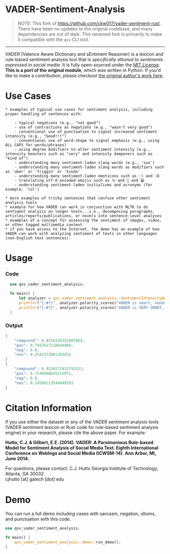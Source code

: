 # VADER-Sentiment-Analysis

> NOTE: This fork of https://github.com/ckw017/vader-sentiment-rust. There have been no updates to the original codebase, and many dependencies are out of date.
This renamed fork is primarily to make it compatible with the `qsv` CLI tool.
---
VADER (Valence Aware Dictionary and sEntiment Reasoner) is a lexicon and rule-based sentiment analysis tool that is *specifically attuned to sentiments expressed in social media*. It is fully open-sourced under the [MIT License](http://choosealicense.com/). **This is a port of the original module**, which was written in Python. If you'd like to make a contribution, please checkout  [the original author's work here](https://github.com/cjhutto/vaderSentiment).

# Use Cases
	* examples of typical use cases for sentiment analysis, including proper handling of sentences with:

		- typical negations (e.g., "not good")
		- use of contractions as negations (e.g., "wasn't very good")
		- conventional use of punctuation to signal increased sentiment intensity (e.g., "Good!!!")
		- conventional use of word-shape to signal emphasis (e.g., using ALL CAPS for words/phrases)
		- using degree modifiers to alter sentiment intensity (e.g., intensity boosters such as "very" and intensity dampeners such as "kind of")
		- understanding many sentiment-laden slang words (e.g., 'sux')
		- understanding many sentiment-laden slang words as modifiers such as 'uber' or 'friggin' or 'kinda'
		- understanding many sentiment-laden emoticons such as :) and :D
		- translating utf-8 encoded emojis such as 💘 and 💋 and 😁
		- understanding sentiment-laden initialisms and acronyms (for example: 'lol')

	* more examples of tricky sentences that confuse other sentiment analysis tools
	* example for how VADER can work in conjunction with NLTK to do sentiment analysis on longer texts...i.e., decomposing paragraphs, articles/reports/publications, or novels into sentence-level analyses
	* examples of a concept for assessing the sentiment of images, video, or other tagged multimedia content
	* if you have access to the Internet, the demo has an example of how VADER can work with analyzing sentiment of texts in other languages (non-English text sentences).

# Usage

### Code
```rust
  use qsv_vader_sentiment_analysis;

  fn main() {
      let analyzer = qsv_vader_sentiment_analysis::SentimentIntensityAnalyzer::new();
      println!("{:#?}", analyzer.polarity_scores("VADER is smart, handsome, and funny."));
      println!("{:#?}", analyzer.polarity_scores("VADER is VERY SMART, handsome, and FUNNY."));
  }
```

### Output
``` rust
{
    "compound": 0.8316320352807864,
    "pos": 0.7457627118644068,
    "neg": 0.0,
    "neu": 0.2542372881355932
}
{
    "compound": 0.9226571915792521,
    "pos": 0.7540988645515071,
    "neg": 0.0,
    "neu": 0.24590113544849293
}
```

# Citation Information

If you use either the dataset or any of the VADER sentiment analysis tools (VADER sentiment lexicon or Rust code for rule-based sentiment analysis engine) in your research, please cite the above paper. For example:  

  **Hutto, C.J. & Gilbert, E.E. (2014). VADER: A Parsimonious Rule-based Model for Sentiment Analysis of Social Media Text. Eighth International Conference on Weblogs and Social Media (ICWSM-14). Ann Arbor, MI, June 2014.**

For questions, please contact:
C.J. Hutto
Georgia Institute of Technology, Atlanta, GA 30032  
cjhutto [at] gatech [dot] edu

# Demo
You can run a full demo including cases with sarcasm, negation, idioms, and punctuation with this code.

```rust
use qsv_vader_sentiment_analysis;

fn main() {
    qsv_vader_sentiment_analysis::demo::run_demo();
}
```
